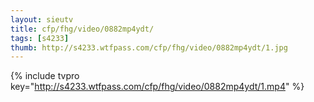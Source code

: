 ```yaml
--- 
layout: sieutv
title: cfp/fhg/video/0882mp4ydt/
tags: [s4233]
thumb: http://s4233.wtfpass.com/cfp/fhg/video/0882mp4ydt/1.jpg
---
```

{% include tvpro key="http://s4233.wtfpass.com/cfp/fhg/video/0882mp4ydt/1.mp4" %} 
